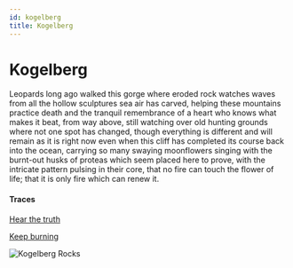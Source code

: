 ```yaml
---
id: kogelberg
title: Kogelberg
---
```


# Kogelberg

Leopards long ago walked this gorge
where eroded rock watches waves
from all the hollow sculptures sea air has carved,
helping these mountains practice death
and the tranquil remembrance of a heart who knows
what makes it beat, from way above,
still watching over old hunting grounds
where not one spot has changed,
though everything is different and will remain
as it is right now even when this cliff has completed
its course back into the ocean, carrying
so many swaying moonflowers
singing with the burnt-out husks of proteas
which seem placed here to prove, 
with the intricate pattern pulsing in their core, 
that no fire can touch the flower of life;
that it is only fire which can renew it. 

#### Traces

[Hear the truth](https://www.youtube.com/watch?v=SCYe0GC2M94 "SAL - Hearing")

[Keep burning](https://www.youtube.com/watch?v=qBjfiTGu1jk "RRN - Fight to Keep")

![Kogelberg Rocks](../img/kogelberg.jpg)